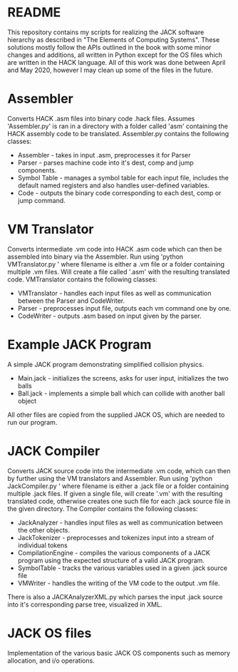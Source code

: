 # README

This repository contains my scripts for realizing the JACK software hierarchy as described in "The Elements of Computing Systems". These solutions mostly follow the APIs outlined in the book with some minor changes and additions, all written in Python except for the OS files which are written in the HACK language. All of this work was done between April and May 2020, however I may clean up some of the files in the future.

# Assembler

Converts HACK .asm files into binary code .hack files. Assumes 'Assembler.py' is ran in a directory with a folder called 'asm' containing the HACK assembly code to be translated. Assembler.py contains the following classes:

* Assembler - takes in input .asm, preprocesses it for Parser
* Parser - parses machine code into it's dest, comp and jump components.
* Symbol Table - manages a symbol table for each input file, includes the default named registers and also handles user-defined variables.
* Code - outputs the binary code corresponding to each dest, comp or jump command.

# VM Translator

Converts intermediate .vm code into HACK .asm code which can then be assembled into binary via the Assembler. Run using 'python VMTranslator.py <filename>' where filename is either a .vm file or a folder containing multiple .vm files. Will create a file called '<filename>.asm' with the resulting translated code. VMTranslator contains the following classes:

* VMTranslator - handles each input files as well as communication between the Parser and CodeWriter.
* Parser - preprocesses input file, outputs each vm command one by one.
* CodeWriter - outputs .asm based on input given by the parser.

# Example JACK Program

A simple JACK program demonstrating simplified collision physics.

* Main.jack - initializes the screens, asks for user input, initializes the two balls
* Ball.jack - implements a simple ball which can collide with another ball object

All other files are copied from the supplied JACK OS, which are needed to run our program.

# JACK Compiler

Converts JACK source code into the intermediate .vm code, which can then by further using the VM translators and Assembler. Run using 'python JackCompiler.py <filename>' where filename is either a .jack file or a folder containing multiple .jack files. If given a single file, will create '<filename>.vm' with the resulting translated code, otherwise creates one such file for each .jack source file in the given directory. The Compiler contains the following classes:

* JackAnalyzer - handles input files as well as communication between the other objects.
* JackTokenizer - preprocesses and tokenizes input into a stream of individual tokens
* CompilationEngine - compiles the various components of a JACK program using the expected structure of a valid JACK program.
* SymbolTable - tracks the various variables used in a given .jack source file
* VMWriter - handles the writing of the VM code to the output .vm file.

There is also a JACKAnalyzerXML.py which parses the input .jack source into it's corresponding parse tree, visualized in XML.

# JACK OS files

Implementation of the various basic JACK OS components such as memory allocation, and i/o operations.
